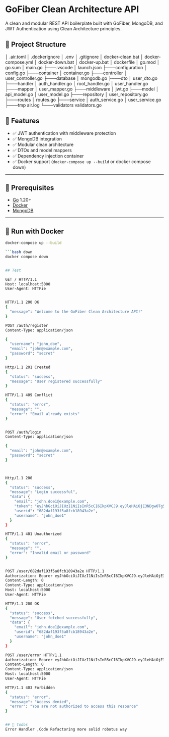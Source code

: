 # GoFiber Clean Architecture API

A clean and modular REST API boilerplate built with GoFiber, MongoDB, and JWT Authentication using Clean Architecture principles.

## 📁 Project Structure

│   .air.toml
│   .dockerignore
│   .env
│   .gitignore
│   docker-clean.bat
│   docker-compose.yml
│   docker-down.bat
│   docker-up.bat
│   dockerfile
│   go.mod
│   go.sum
│   main.go
├───.vscode
│       launch.json
├───configuration
│       config.go
├───container
│       container.go
├───controller
│       user_controller.go
├───database
│       mongodb.go
├───dto
│       user_dto.go
├───handler
│       auth_handler.go
│       root_handler.go
│       user_handler.go
├───mapper
│       user_mapper.go
├───middleware
│       jwt.go
├───model
│       api_model.go
│       user_model.go
├───repository
│       user_repository.go
├───routes
│       routes.go
├───service
│       auth_service.go
│       user_service.go
├───tmp
        air.log
└───validators
        validators.go

## 🚀 Features

- ✅ JWT authentication with middleware protection
- ✅ MongoDB integration
- ✅ Modular clean architecture
- ✅ DTOs and model mappers
- ✅ Dependency injection container
- ✅ Docker support (`docker-compose up --build` or docker compose down)

---

## 🔧 Prerequisites

- [Go](https://go.dev/dl/) 1.20+
- [Docker](https://www.docker.com/)
- [MongoDB](https://www.mongodb.com/)

---

## 🐳 Run with Docker

```bash up
docker-compose up --build

```bash down
docker compose down


## Test

GET / HTTP/1.1
Host: localhost:5000
User-Agent: HTTPie


HTTP/1.1 200 OK
{
  "message": "Welcome to the GoFiber Clean Architecture API!"
}

POST /auth/register
Content-Type: application/json

{
  "username": "john_doe",
  "email": "john@example.com",
  "password": "secret"
}

Http/1.1 201 Created
{
  "status": "success",
  "message": "User registered successfully"
}

HTTP/1.1 409 Conflict
{
  "status": "error",
  "message": "",
  "error": "Email already exists"
}


POST /auth/login
Content-Type: application/json

{
  "email": "john@example.com",
  "password": "secret"
}



Http/1.1 200
{
  "status": "success",
  "message": "Login successful",
  "data": {
    "email": "john.doe1@example.com",
    "token": "eyJhbGciOiJIUzI1NiIsInR5cCI6IkpXVCJ9.eyJleHAiOjE3NDgwOTg5NDYsInVzZXJpZCI6IjY4MmRhZjE5M2Y1YThmY2IxODk0M2EyZSIsInVzZXJuYW1lIjoiam9obl9kb2UxIn0.8ZIKM1eB0IpMp8vSuqfw1p6BKo7WOnn8w0MjhSLG3Io",
    "userid": "682daf193f5a8fcb18943a2e",
    "username": "john_doe1"
  }
}

HTTP/1.1 401 Unauthorized
{
  "status": "error",
  "message": "",
  "error": "Invalid email or password"
}


POST /user/682daf193f5a8fcb18943a2e HTTP/1.1
Authorization: Bearer eyJhbGciOiJIUzI1NiIsInR5cCI6IkpXVCJ9.eyJleHAiOjE3NDgwOTY3MzQsInVzZXJpZCI6IjY4MmRhZjE5M2Y1YThmY2IxODk0M2EyZSIsInVzZXJuYW1lIjoiam9obl9kb2UxIn0.8Q9zB8OLQnaOHTBqT_nHIKvuMfOUJqWQPSJ_oiyFbjc
Content-Length: 0
Content-Type: application/json
Host: localhost:5000
User-Agent: HTTPie

HTTP/1.1 200 OK
{
  "status": "success",
  "message": "User fetched successfully",
  "data": {
    "email": "john.doe1@example.com",
    "userid": "682daf193f5a8fcb18943a2e",
    "username": "john_doe1"
  }
}

POST /user/error HTTP/1.1
Authorization: Bearer eyJhbGciOiJIUzI1NiIsInR5cCI6IkpXVCJ9.eyJleHAiOjE3NDgwOTY3MzQsInVzZXJpZCI6IjY4MmRhZjE5M2Y1YThmY2IxODk0M2EyZSIsInVzZXJuYW1lIjoiam9obl9kb2UxIn0.8Q9zB8OLQnaOHTBqT_nHIKvuMfOUJqWQPSJ_oiyFbjc
Content-Length: 0
Content-Type: application/json
Host: localhost:5000
User-Agent: HTTPie

HTTP/1.1 403 Forbidden
{
  "status": "error",
  "message": "Access denied",
  "error": "You are not authorized to access this resource"
}


## 🐳 Todos
Error Handler ,Code Refactoring more solid robotus way

